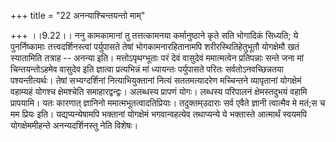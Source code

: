 +++
title = "22 अनन्याश्चिन्तयन्तो माम्"

+++
।।9.22।। ननु कामकामानां तु तत्तत्कामनया कर्मानुष्ठाने कृते सति भोगादिकं
सिध्यति; ये पुनर्निष्कामाः तत्त्वदर्शिनस्त्वां पर्युपासते तेषां
भोगकामनारहितानामपि शरीरस्थितिहेतुभूतौ योगक्षेमौ खतं स्यातामिति तत्राह --
अनन्या इति। मत्तोऽपृथग्भूताः परं देवं वासुदेवं ममात्मत्वेन प्रतिपन्नाः
सन्ते जना मां चिन्तयन्तोऽहमेव वासुदेव इति ज्ञात्वा प्रत्यभिन्नं मां
ध्यायन्तः पर्युपासते परितः सर्वतोऽनवच्छिन्नतया पश्यन्तीत्यर्थः। तेषां
सभ्यग्दर्शिनां नित्याभियुक्तानां नित्यं सततमत्यादरेण मच्चिन्तने
व्यापृतानां योगक्षेमं वहाम्यहं योगश्च क्षेमश्चेति समाहारद्वन्द्वः।
अलब्धस्य प्रापणं योगः। लब्धस्य परिपालनं क्षेमस्तदुभयं वहामि प्रापयामि।
यतः कारणात् ज्ञानिनो ममात्मभूतत्वादतिप्रियाः। तदुक्तम्उदाराः सर्व एवैते
ज्ञानी त्वात्मैव मे मतं;स च मम प्रियः इति। यद्यप्यन्येषामपि भक्तानां
योगक्षेमं भगवान्वहत्येव तथाप्यन्ये ये भक्तास्ते आत्मार्थं स्वयमपि
योगक्षेममीहन्ते अनन्यदर्शिनस्तु नेति विशेषः।

